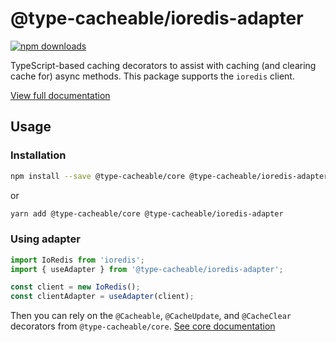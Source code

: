 # @type-cacheable/ioredis-adapter

[![npm downloads](https://img.shields.io/npm/dm/@type-cacheable/ioredis-adapter)](https://www.npmjs.com/package/@type-cacheable/ioredis-adapter)

TypeScript-based caching decorators to assist with caching (and clearing cache for) async methods. This package supports the `ioredis` client.

[View full documentation](https://github.com/joshuaslate/type-cacheable)

## Usage

### Installation

```bash
npm install --save @type-cacheable/core @type-cacheable/ioredis-adapter
```

or

```bash
yarn add @type-cacheable/core @type-cacheable/ioredis-adapter
```

### Using adapter

```ts
import IoRedis from 'ioredis';
import { useAdapter } from '@type-cacheable/ioredis-adapter';

const client = new IoRedis();
const clientAdapter = useAdapter(client);
```

Then you can rely on the `@Cacheable`, `@CacheUpdate`, and `@CacheClear` decorators from `@type-cacheable/core`. [See core documentation](https://github.com/joshuaslate/type-cacheable/tree/main/packages/core)
